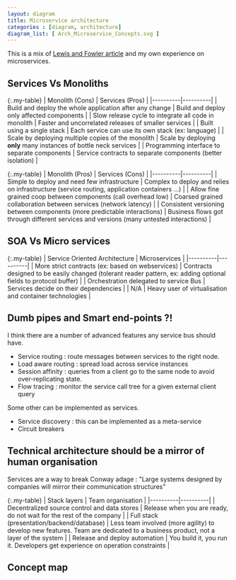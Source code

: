 ```yaml
---
layout: diagram
title: Microservice architecture
categories : [diagram, architecture]
diagram_list: [ Arch_Microservice_Concepts.svg ]
---
```


This is a mix of [Lewis and Fowler article][1] and my own experience on microservices.

## Services Vs Monoliths

{:.my-table}
| Monolith (Cons) | Services (Pros) |
|----------|----------|
| Build and deploy the whole application after any change | Build and deploy only affected components |
| Slow release cycle to integrate all code in monolith | Faster and uncorrelated releases of smaller services |
| Built using a single stack | Each service can use its own stack (ex: language) |
| Scale by deploying multiple copies of the monolith | Scale by deploying **only** many instances of bottle neck services |
| Programming interface to separate components | Service contracts to separate components (better isolation) |

{:.my-table}
| Monolith (Pros) | Services (Cons) |
|----------|----------|
| Simple to deploy and need few infrastructure | Complex to deploy and relies on infrastructure (service routing, application containers ...) |
| Allow fine grained coop between components (call overhead low) | Coarsed grained collaboration between services (network latency) |
| Consistent versioning between components (more predictable interactions) | Business flows got through different services and versions (many untested interactions) | 

## SOA Vs Micro services

{:.my-table}
| Service Oriented Architecture | Microservices |
|----------|----------|
| More strict contracts (ex: based on webservices) | Contracts designed to be easily changed (tolerant reader pattern, ex: adding optional fields to protocol buffer) |
| Orchestration delegated to service Bus | Services decide on their dependencies |
| N/A | Heavy user of virtualisation and container technologies |

## Dumb pipes and Smart end-points ?!
I think there are a number of advanced features any service bus should have.

* Service routing : route messages between services to the right node.
* Load aware routing : spread load across service instances
* Session affinity : queries from a client go to the same node to avoid over-replicating state.
* Flow tracing : monitor the service call tree for a given external client query

Some other can be implemented as services.

* Service discovery : this can be implemented as a meta-service
* Circuit breakers

## Technical architecture should be a mirror of human organisation
Services are a way to break Conway adage : "Large systems designed by companies will mirror their communication structures"

{:.my-table}
| Stack layers | Team organisation |
|----------|----------|
| Decentralized source control and data stores | Release when you are ready, do not wait for the rest of the company | 
| Full stack (presentation/backend/database) | Less team involved (more agility) to develop new features. Team are dedicated to a business product, not a layer of the system |
| Release and deploy automation | You build it, you run it. Developers get experience on operation constraints |

## Concept map

[1]: http://martinfowler.com/articles/microservices.html

